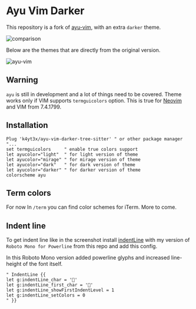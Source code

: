 # Ayu Vim Darker

This repository is a fork of [ayu-vim](https://github.com/ayu-theme/ayu-vim), with an extra `darker` theme.

![comparison](https://user-images.githubusercontent.com/21986859/136876927-4ca06322-965e-433a-b989-fdde5f09e304.png)

Below are the themes that are directly from the original version.

![ayu-vim](http://i.imgur.com/7vnF4Na.png)

## Warning

`ayu` is still in development and a lot of things need to be covered. Theme works only if VIM supports `termguicolors` option. This is true for [Neovim](https://neovim.io) and VIM from 7.4.1799.

## Installation

```VimL
Plug 'k4yt3x/ayu-vim-darker-tree-sitter' " or other package manager
"...
set termguicolors     " enable true colors support
let ayucolor="light"  " for light version of theme
let ayucolor="mirage" " for mirage version of theme
let ayucolor="dark"   " for dark version of theme
let ayucolor="darker" " for darker version of theme
colorscheme ayu
```

## Term colors

For now In `/term` you can find color schemes for iTerm. More to come.

## Indent line

To get indent line like in the screenshot install [indentLine](https://github.com/Yggdroot/indentLine) with my version of `Roboto Mono for Powerline` from this repo and add this config.

In this Roboto Mono version added powerline glyphs and increased line-height of the font itself.

```VimL
" IndentLine {{
let g:indentLine_char = ''
let g:indentLine_first_char = ''
let g:indentLine_showFirstIndentLevel = 1
let g:indentLine_setColors = 0
" }}
```
